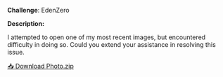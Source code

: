 
**Challenge**: EdenZero


**Description:**

I attempted to open one of my most recent images, but encountered difficulty in doing so. Could you extend your assistance in resolving this issue.

[📥 Download Photo.zip](https://raw.githubusercontent.com/washingtonadiado/Zero-CTF-files/main/Photo.zip)

